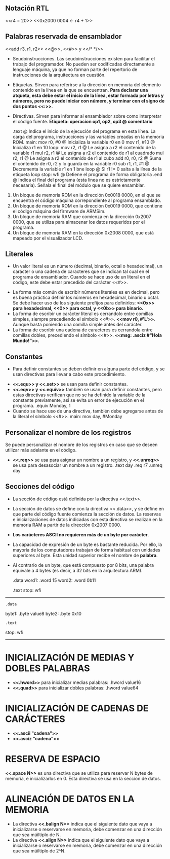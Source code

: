 ## Notación RTL
<<r4 = 20>>
<<0x2000 0004 <- r4 + 1>>

## Palabras reservada de ensamblador
<<add r3, r1, r2>>
<<@>>, <<#>> y <</* */>>

* Seudoinstrucciones. Las seudoinstrucciones existen para facilitar el trabajo del programador. No pueden ser codificadas directamente a lenguaje máquina, ya que no forman parte del repertorio de instrucciones de la arquitectura en cuestión.

* Etiquetas. Sirven para referirse a la dirección en memoria del elemento contenido en la línea en la que se encuentran. **Para declarar una atqueta, esta debe estar el inicio de la línea, estar formada por letras y números, pero no puede iniciar con número, y terminar con el signo de dos puntos <<:>>**.

* Directivas. Sirven para informar al ensamblador sobre como interpretar el código fuente.
**Etiqueta: operacion op1, op2, op3 @ comentario**

	.text		@ Indica el inicio de la ejecución del programa en esta línea. La carga del programa, instrucciones y las variables creadas en la memoria ROM.
main:   mov r0, #0	@ Inicializa la variable r0 en 0
	mov r1, #10	@ Inicializa r1 en 10
loop:   mov r2, r1	@ Le asigna a r2 el contenido de la variable r1
	mul r2, r1	@ Le asigna a r2 el contenido de r1 al cuadrado
	mul r2, r1	@ Le asigna a r2 el contenido de r1 al cubo
	add r0, r0, r2  @ Suma el contenido de r0, r2 y lo guarda en la variable r0
	sub r1, r1, #1  @ Decrementa la variable r1 en 1
	bne loop	@ Si r1 != 0 salta a la línea de la etiqueta loop
stop:   wfi		@ Detiene el programa de forma obligatoria
	.end		@ Indica el final del programa (esta línea no es estrictamente necesaria). Señala el final del módulo que se quiere ensamblar.
	
1. Un bloque de memoria ROM en la dirección 0x0018 0000, en el que se encuentra el código máquina correpondiente al programa ensamblado.
2. Un bloque de memoria ROM en la dirección 0x0019 0000, que contiene el código máquina del firmware de ARMSim.
3. Un bloque de memoria RAM que comienza en la dirección 0x2007 0000, que se utiliza para almacenar los datos requeridos por el programa.
4. Un bloque de memoria RAM en la dirección 0x2008 0000, que está mapeado por el visualizador LCD.

## Literales
* Un valor literal es un número (decimal, binario, octal o hexadecimal), un carácter o una cadena de caracteres que se indican tal cual en el programa de ensamblador.
Cuando se hace uso de un literal en el código, este debe estar precedido del carácter <<#>>.

- La forma más común de escribir números literales es en decimal, pero es buena práctica definir los números en hexadecimal, binario u octal. Se debe hacer uso de los siguiente prefijos para definirlos:
**<<0x>> para hexadecimal, <<0>> para octal, y <<0b>> para binario.**
- La forma de escribir un carácter literal es cerrandolo entre comillas simples, siempre precediendo el símbolo <<#>>. **<<mov r0, #'L'>>**. Aunque basta poniendo una comilla simple antes del carácter.
- La forma de escribir una cadena de caracteres es cerrandola entre comillas dobles, precediendo el símbolo <<#>>. **<<msg: .asciz #"Hola Mundo!">>**.

## Constantes
* Para definir constantes se deben definir en alguna parte del código, y se usan directivas para llevar a cabo este procedimiento.
- **<<.equ>> y <<.set>>** se usan para definir constantes.
- **<<.eqv>> y <<.equiv>>** también se usan para definir constantes, pero estas directivas verifican que no se ha definido la variable de la constante previamente, así se evita un error de ejecución en el programa.
.equiv Monday, 1
- Cuando se hace uso de una directiva, también debe agregarse antes de la literal el símbolo <<#>>.
main: 	mov day, #Monday

## Personalizar el nombre de los registros
Se puede personalizar el nombre de los registros en caso que se deseen utilizar más adelante en el código.
- **<<.req>>** se usa para asignar un nombre a un registro, y **<<.unreq>>** se usa para desasociar un nombre a un registro.
.text
day .req r7
.unreq day

## Secciones del código
- La sección de código está definida por la directiva <<.text>>.
- La sección de datos se define con la directiva <<.data>>, y se define en que parte del código fuente comienza la sección de datos. La reservas e inicializaciones de datos indicadas con esta directiva se realizan en la memoria RAM a partir de la dirección 0x2007 0000.

- **Los carácteres ASCII no requieren más de un byte por carácter**.
- La capacidad de expresión de un byte es bastante reducida. Por ello, la mayoría de los computadores trabajan de forma habitual con unidades superiores al byte. Esta unidad superior recibe el nombre de **palabra**.
- Al contrario de un byte, que está compuesto por 8 bits, una palabra equivale a 4 bytes (es decir, a 32 bits en la arquitectura ARM).

	.data
word1:	.word 15
word2:  .word 0b11

	.text
stop:	wfi
_______________________________________

	.data
byte1:	.byte value8
byte2:	.byte 0x10

	.text
stop:	wfi
_______________________________________

# INICIALIZACIÓN DE MEDIAS Y DOBLES PALABRAS
- **<<.hword>>** para inicializar medias palabras: .hword value16
- **<<.quad>>** para inicializar dobles palabras: .hword value64

# INICIALIZACIÓN DE CADENAS DE CARÁCTERES
- **<<.ascii "cadena">>** 
- **<<.asciz "cadena">>**

# RESERVA DE ESPACIO
**<<.space N>>** es una directiva que se utiliza para reservar N bytes de memoria, e inicializarlos en 0.
Esta directiva se usa en la seccion de datos.

# ALINEACIÓN DE DATOS EN LA MEMORIA
* La directiva **<<.balign N>>** indica que el siguiente dato que vaya a inicializarse o reservarse en memoria, debe comenzar en una dirección que sea múiltiplo de N.
* La directiva **<<.align N>>** indica que el siguiente dato que vaya a inicializarse o reservarse en memoria, debe comenzar en una dirección que sea múiltiplo de 2^N.








